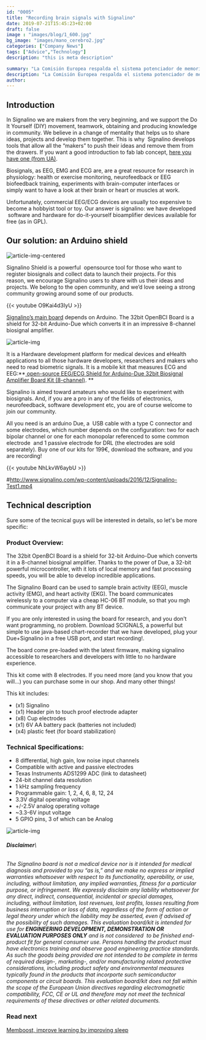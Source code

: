 ```yaml
---
id: "0005"
title: "Recording brain signals with Signalino"
date: 2019-07-21T15:45:23+02:00
draft: false
image : "images/blog/1_600.jpg"
bg_image: "images/mano_cerebro2.jpg"
categories: ["Company News"]
tags: ["Advice","Technology"]
description: "this is meta description"

summary: "La Comisión Europea respalda el sistema potenciador de memoria MemBoost"
description: "La Comisión Europea respalda el sistema potenciador de memoria MemBoost"
author:
---
```


## Introduction

In Signalino we are makers from the very beginning, and we support the
Do It Yourself (DIY) movement, teamwork, obtaining and producing
knowledge in community. We believe in a change of mentality that helps
us to share ideas, projects and develop them together. This is why
 Signalino develops tools that allow all the “makers” to push their
ideas and remove them from the drawers. If you want a good introduction
to fab lab concept, [here you have one (from UA)](http://fablab.ua.es/que-es-fab-lab/).


Biosignals, as EEG, EMG and ECG are, are a great resource for research
in physiology: health or exercise monitoring, neurofeedback or EEG
biofeedback training, experiments with brain-computer interfaces or
simply want to have a look at their brain or heart or muscles at work.

Unfortunately, commercial EEG/ECG devices are usually too expensive to
become a hobbyist tool or toy. Our answer is  signalino:  we have developed  software and hardware for
do-it-yourself bioamplifier devices available for free (as in GPL). 


## Our solution: an Arduino shield

![article-img-centered](/img/blog/0001/EEG2_600.png)

Signalino Shield is a powerful  opensource tool for those who want to
register biosignals and collect data to launch their projects. For this
reason, we encourage Signalino users to share with us their ideas and
projects. We belong to the open community, and we’d love seeing a strong
community growing around some of our products.

{{< youtube O9Kai4d3IyU >}}

[Signalino’s main board](http://www.signalino.com/products) depends
on Arduino. The 32bit OpenBCI Board is a shield for 32-bit Arduino-Due
which converts it in an impressive 8-channel biosignal amplifier.

![article-img](/images/blog/signalino_prototipo_600.jpg)

It is a Hardware development platform for medical devices and eHealth
applications to all those hardware developers, researchers and makers
who need to read biometric signals. It is a mobile kit that measures ECG
and EEG:**[ open-source EEG/ECG Shield for Arduino-Due 32bit Biosignal
Amplifier Board Kit (8-channel)](http://www.signalino.com/tienda/). **

Signalino is aimed toward amateurs who would like to experiment with
biosignals. And, if you are a pro in any of the fields of electronics,
neurofeedback, software development etc, you are of course welcome to
join our community.

All you need is an arduino Due, a  USB cable with a type C connector and
some electrodes, which number depends on the configuration: two for each
bipolar channel or one for each monopolar referenced to some common
electrode  and 1 passive electrode for DRL (the electrodes are sold
separately). Buy one of our kits for 199€, download the software, and
you are recording!

{{< youtube NhLkvW6aybU >}}


#<http://www.signalino.com/wp-content/uploads/2016/12/Signalino-Test1.mp4>

<!---
%<div class="youtube-container">
%            <iframe src="http://www.signalino.com/wp-content/uploads/2016/12/Signalino-Test1.mp4" frameborder="0" allowfullscreen></iframe>
%          </div>
-->
## Technical description

Sure some of the tecnical guys will be interested in details, so let's be more specific: 

### Product Overview:

The 32bit OpenBCI Board is a shield for 32-bit Arduino-Due which converts it in a 8-channel biosignal amplifier. Thanks to the power of Due, a 32-bit powerful microcontroller, with  it lots of local memory and fast processing speeds, you will be able to develop incredible applications.

The Signalino Board can be used to sample brain activity (EEG), muscle activity (EMG), and heart activity (EKG). The board communicates wirelessly to a computer via a cheap HC-06 BT module, so that you mgh communicate your project with any BT device. 

If you are only interested in using the board for research, and you don't want programming, no problem. Download SCIGNALS, a powerful but simple to use java-based chart-recorder that we have developed, plug your Due+Signalino in a free USB port, and start recording!. 

The board come pre-loaded with the latest firmware, making signalino accessible to researchers and developers with little to no hardware experience.

This kit come with 8 electrodes. If you need more (and you know that you will...) you can purchase some in our shop. And many other things!

This kit includes:
- (x1) Signalino 
- (x1) Header pin to touch proof electrode adapter
- (x8) Cup electrodes
- (x1) 6V AA battery pack (batteries not included)
- (x4) plastic feet (for board stabilization)

### Technical Specifications:

 - 8 differential, high gain, low noise input channels
 - Compatible with active and passive electrodes
 - Texas Instruments ADS1299 ADC (link to datasheet)
 - 24-bit channel data resolution
 - 1 kHz sampling frequency 
 - Programmable gain: 1, 2, 4, 6, 8, 12, 24
 - 3.3V digital operating voltage
 - +/-2.5V analog operating voltage
 - ~3.3-6V input voltage
 - 5 GPIO pins, 3 of which can be Analog

![article-img](/img/blog/0001/signalino_prototipo_600.jpg)


###### ***Disclaimer***\
*The Signalino board is not a medical device nor is it intended for medical diagnosis and provided to you “as is,” and we make no express or implied warranties whatsoever with respect to its functionality, operability, or use, including, without limitation, any implied warranties, fitness for a particular purpose, or infringement. We expressly disclaim any liability whatsoever for any direct, indirect, consequential, incidental or special damages, including, without limitation, lost revenues, lost profits, losses resulting from business interruption or loss of data, regardless of the form of action or legal theory under which the liability may be asserted, even if advised of the possibility of such damages. This evaluation board/kit is intended for use for **ENGINEERING DEVELOPMENT, DEMONSTRATION OR EVALUATION PURPOSES ONLY** and is not considered  to be finished end-product fit for general consumer use. Persons handling the product must have electronics training and observe good engineering practice standards. As such the goods being provided are not intended to be complete in terms of required design-, marketing-, and/or manufacturing related protective considerations, including product safety and environmental measures typically found in the products that incorporte such semiconductor components or circuit boards. This evaluation board/kit does not fall within the scope of the European Union directives regarding electromagnetic compatibility, FCC, CE or UL and therefore may not meet the technical requirements of these directives or other related documents.*

### Read next
[Memboost, improve learning by improving sleep](/blog/enhancing-memory-memboost/)
